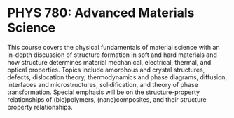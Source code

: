 # PHYS 780: Advanced Materials Science

This course covers the physical fundamentals of material science with an in-depth discussion of structure formation in soft and hard materials and how structure determines material mechanical, electrical, thermal, and optical properties. Topics include amorphous and crystal structures, defects, dislocation theory, thermodynamics and phase diagrams, diffusion, interfaces and microstructures, solidification, and theory of phase transformation. Special emphasis will be on the structure-property relationships of (bio)polymers, (nano)composites, and their structure property relationships.